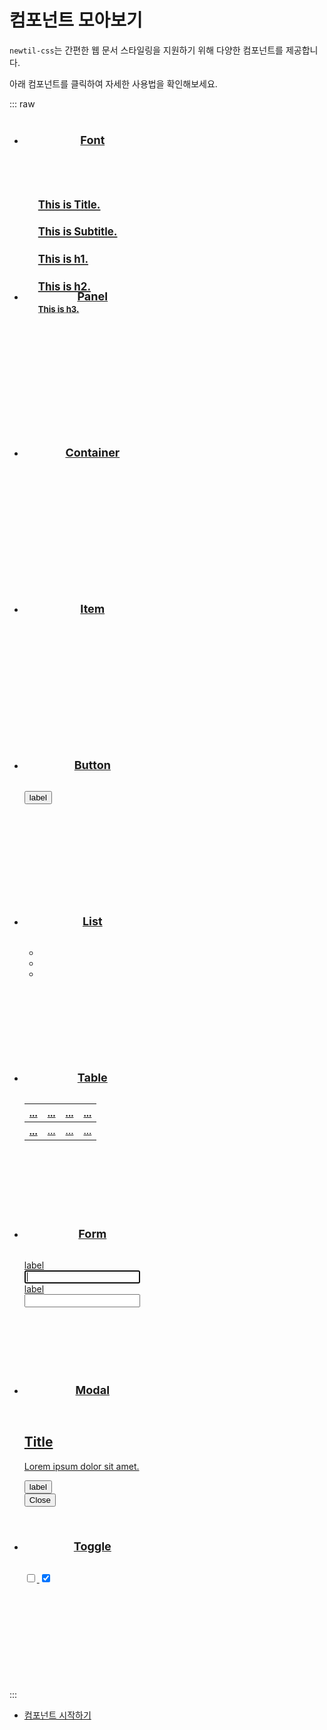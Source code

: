 # 컴포넌트 모아보기
`newtil-css`는 간편한 웹 문서 스타일링을 지원하기 위해 다양한 컴포넌트를 제공합니다.

아래 컴포넌트를 클릭하여 자세한 사용법을 확인해보세요.

::: raw
<ul class="component-list n-list n-card-list n-list-item-border-rd:4 jc:space-around">
    <li>
        <a href="../component/font">
            <section>
                <h1>Font</h1>
                <div class="d:flex jc:center">
                    <div class="fonts d:flex fl-dir:column">
                        <h1 class="n-font:title text-align:left">This is Title.</h1>
                        <h2 class="n-font:subtitle text-align:left">This is Subtitle.</h2>
                        <h1 class="n-font:h1 text-align:left">This is h1.</h1>
                        <h2 class="n-font:h2 text-align:left">This is h2.</h2>
                        <h3 class="n-font:h3 text-align:left">This is h3.</h3>
                    </div>
                </div>
            </section>
        </a>
    </li>
    <li>
        <a href="../component/panel">
            <section>
                <h1>Panel</h1>
                <div class="border h:full d:flex fl-dir:column font-size:1">
                    <div class="top-panel text-align:center bg-color:base-4 "></div>
                    <div class="fl-grow:1 d:flex">
                        <div class="side-panel bg-color:base-2"></div>
                        <div></div>
                    </div>
                </div>
            </section>
        </a>
    </li>
    <li>
        <a href="../component/container">
            <section>
                <h1>Container</h1>
                <div class="bg-color:base-2 border">
                    <div class="container bg-color:base-1 h:full mx:auto"></div>
                </div>
            </section>
        </a>
    </li>
    <li>
        <a href="../component/item">
            <section>
                <h1>Item</h1>
                <div class="n-item"></div>
            </section>
        </a>
    </li>
    <li>
        <a href="../component/button">
            <section>
                <h1>Button</h1>
                <div class="d:flex ai:center jc:center">
                    <button class="n-btn n-btn-type:filled n-btn:3">label</button>
                </div>
            </section>
        </a>
    </li>
    <li>
        <a href="../component/list">
            <section>
                <h1>List</h1>
                <ul class="n-list n-list-item-border-rd:3 n-list-item-p:2 gap:2 my:auto">
                    <li class="text-align:center"></li>
                    <li class="text-align:center"></li>
                    <li class="text-align:center"></li>
                </ul>
            </section>
        </a>
    </li>
    <li>
        <a href="../component/table">
            <section>
                <h1>Table</h1>
                <table class="n-table n-table-b n-cell-h:1 font-size:1">
                    <thead>
                        <tr>
                            <th scope="col">...</th>
                            <th scope="col">...</th>
                            <th scope="col">...</th>
                            <th scope="col">...</th>
                        </tr>
                    </thead>
                    <tbody>
                        <tr v-for="i in 4">
                            <th scope="row">...</th>
                            <td>...</td>
                            <td>...</td>
                            <td>...</td>
                        </tr>
                    </tbody>
                </table> 
            </section>
        </a>
    </li>
    <li>
        <a href="../component/form">
            <section>
                <h1>Form</h1>
                <form class="n-form">
                    <div class="fl-dir:column">
                        <label class="as:start">label</label>
                        <input type="text" class="w:full" autofocus="true" />
                    </div>
                    <div class="fl-dir:column mt:2">
                        <label class="as:start">label</label>
                        <input type="text" class="w:full" />
                    </div>
                </form>
            </section>
        </a>
    </li>
    <li>
        <a href="../component/modal">
            <section>
                <h1>Modal</h1>
                <div class="n-modal d:flex fl-dir:column border w:full h:fit-content pos:relative z-index:1">
                    <h1 class="text-align:center mt:2 font-w:2">Title</h1>
                    <p class="word-b:break-all mt:2">Lorem ipsum dolor sit amet.</p>
                    <div class="mt:auto">
                        <button class="n-btn n-btn-size:1 w:full">
                            label
                        </button>
                    </div>
                    <div class="pos:absolute top:2 right:4">
                        <button type="button" class="btn p:0">
                            <span class="icon icon:x icon:2">Close</span>
                        </button>
                    </div>
                </div>
            </section>
        </a>
    </li>
    <li>
        <a href="../component/toggle">
            <section>
                <h1>Toggle</h1>
                <div class="d:flex fl-dir:column ai:center jc:center">
                    <label class=""><input class="n-toggle n-toggle-size:3" type="checkbox"/></label>
                    <label class=""><input class="n-toggle n-toggle-size:3 mt:2" type="checkbox" checked/></label>
                </div>
            </section>
        </a>
    </li>
</ul>
:::

<br>

- [컴포넌트 시작하기](../guide/getting-started-component.md)


<style scoped>
    .component-list > li {
        width:218px;
        height: 250px;
        cursor: pointer;
        transition: box-shadow 0.2s
    }

    .component-list > li:hover {
        box-shadow: rgba(0, 0, 0, 0.24) 0px 3px 8px;
    }

    /* section */
    .component-list section {
        width: 100%;
        height: 100%;

        display: flex;
        flex-direction: column;
    }

    .component-list section > h1 {
        text-align: center;
        font-size: 18px;
        font-weight: 700;
    }

    .component-list section > :nth-child(2) {
        margin-top: 16px;
    } 

    .component-list section > :nth-child(2):is(div) {
        flex-grow: 1;
    }

    /* font */
    .fonts {
        transform: scale(0.8);
        /* transform-origin: left; */
    }

    /* container */
    .container {
        width: 80%;
    }

    /* modal */
    .n-modal {
        position: relative;
        top: 0;
        right: 0;
        transform: translate(0, 0);
    }

    /* panel */
    .top-panel {
        height: 20%;
    }

    .side-panel {
        width: 25%;
        height: 100%;
    }
</style>